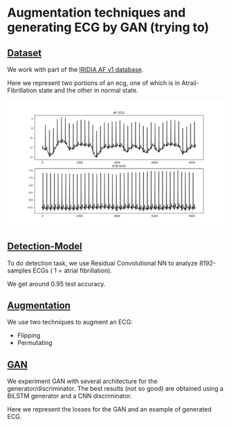 # Augmentation techniques and generating ECG by GAN (trying to)

## [Dataset](https://github.com/msilver22/ECG_augmentation/tree/7cc301aa3ce5ea835c23c731d1771d020179a549/dataset)

We work with part of the [IRIDIA AF v1 database](https://zenodo.org/records/8405941). 

Here we represent two portions of an ecg, one of which is in Atrail-Fibrillation state and the other in normal state.

![ecg](https://github.com/msilver22/ECG_augmentation/blob/422034cd2c5f2d9d03d519c13268ef90a4ac31a3/images/ecg_example.png)

## [Detection-Model](https://github.com/msilver22/ECG_augmentation/tree/7cc301aa3ce5ea835c23c731d1771d020179a549/model)

To do detection task, we use Residual Convolutional NN to analyze 8192-samples ECGs ( 1 = atrial fibrillation).

We get around 0.95 test accuracy.

## [Augmentation](https://github.com/msilver22/ECG_augmentation/tree/cc67430184efb68e2f7dde1983c31646b7157e58/augmentation)

We use two techniques to augment an ECG:
- Flipping 
- Permutating

## [GAN](https://github.com/msilver22/ECG_augmentation/tree/main/ECG_gan)
We experiment GAN with several architecture for the generator/discriminator. The best results (not so good) are obtained using a BiLSTM generator and a CNN discriminator.

Here we represent the losses for the GAN and an example of generated ECG.


